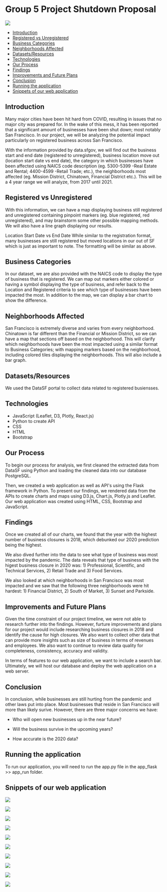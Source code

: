 # Group 5 Project Shutdown Proposal

![](img/PS_Logo_T.png)

* [Introduction](#introduction)
* [Registered vs Unregistered](#registered-vs-unregistered)
* [Business Categories](#Business-Categories)
* [Neighborhoods Affected](#Neighborhoods-Affected)
* [Datasets/Resources](#Datasets/Resources)
* [Technologies](#Technologies)
* [Our Process](#Our-Process)
* [Findings](#findings)
* [Improvements and Future Plans](#Improvements-and-Future-Plans)
* [Conclusion](#conclusion)
* [Running the application](#Running-the-application)
* [Snippets of our web application](#Snippets-of-our-web-application)


## **Introduction**
Many major cities have been hit hard from COVID, resulting in issues that no major city was prepared for. In the wake of this mess, it has been reported that a significant amount of businesses have been shut down; most notably San Francisco. In our project, we will be analyzing the potential impact particularly on registered business across San Francisco. 

With the information provided by data.sfgov, we will find out the business start and end date (registered to unregistered), business location move out (location start date vs end date), the category in which businesses have been affected using NAICS code description (eg. 5300-5399 -Real Estate and Rental; 4400-4599 -Retail Trade; etc.), the neighborhoods most affected (eg. Mission District, Chinatown, Financial District etc.). This will be a 4 year range we will analyze, from 2017 until 2021. 


## **Registered vs Unregistered**
With this information, we can have a map displaying business still registered and unregistered containing pinpoint markers (eg. blue registered, red unregistered), and may brainstorm some other possible mapping methods. We will also have a line graph displaying our results.

Location Start Date vs End Date
While similar to the registration format, many businesses are still registered but moved locations in our out of SF which is just as important to note. The formatting will be similar as above.


## **Business Categories**
In our dataset, we are also provided with the NAICS code to display the type of business that is registered. We can map out markers either colored or having a symbol displaying the type of business, and refer back to the Location and Registered criteria to see which type of businesses have been impacted the most. In addition to the map, we can display a bar chart to show the difference.

## **Neighborhoods Affected**
San Francisco is extremely diverse and varies from every neighborhood. Chinatown is far different than the Financial or Mission District, so we can have a map that sections off based on the neighborhood. This will clarify which neighborhoods have been the most impacted using a similar format to Business Categories; with mapping markers based on the neighborhood, including colored tiles displaying the neighborhoods. This will also include a bar graph.
 

## **Datasets/Resources**
We used the DataSF portal to collect data related to registered busiensses. 


## **Technologies**
* JavaScript (Leaflet, D3, Plotly, React.js)
* Python to create API
* CSS
* HTML
* Bootstrap


## **Our Process**
To begin our process for analysis, we first cleaned the extracted data from DataSF using Python and loading the cleaned data into our database PostgreSQL. 

Then, we created a web application as well as API's using the Flask framework in Python. To present our findings, we rendered data from the APIs to create charts and maps using D3.js, Chart.js, Plotly.js and Leaflet. Our web application was created using HTML, CSS, Bootstrap and JavaScript. 


## **Findings** 
Once we created all of our charts, we found that the year with the highest number of business closures is 2018, which debunked our 2020 prediction being the highest.

We also dived further into the data to see what type of business was most impacted by the pandemic. The data reveals that type of business with the higest business closure in 2020 was: 1) Professional, Scientific, and Technical Services, 2) Retail Trade and 3) Food Services.

We also looked at which neighborhoods in San Francisco was most impacted and we saw that the following three neighborhoods were hit hardest: 1) Financial District, 2) South of Market, 3) Sunset and Parkside. 


## Improvements and Future Plans
Given the time constraint of our project timeline, we were not able to research further into the findings. However, furture improvements and plans for our project would include researching business closures in 2018 and identify the cause for high closures. We also want to collect other data that can provide more insights such as size of business in terms of revenues and employees. We also want to continue to review data quality for completeness, consistency, accuracy and validity. 

In terms of features to our web application, we want to include a search bar. Ultimately, we will host our database and deploy the web application on a web server. 

## **Conclusion**
In conclusion, while businesses are still hurting from the pandemic and other laws put into place. Most businesses that reside in San Francisco will more than likely surive. However, there are three major concerns we have:

* Who will open new businesses up in the near future?

* Will the business survive in the upcoming years?

* How accurate is the 2020 data? 


## **Running the application**
To run our application, you will need to run the app.py file in the app_flask >> app_run folder. 

## **Snippets of our web application**
![](img/main.png)

![](img/data.png)

![](img/chart.png)

![](img/chart1.png)

![](img/chart2.png)

![](img/chart3.png)

![](img/chart4.png)

![](img/chart5.png)

![](img/leaflet.png)

![](img/contact.png)





